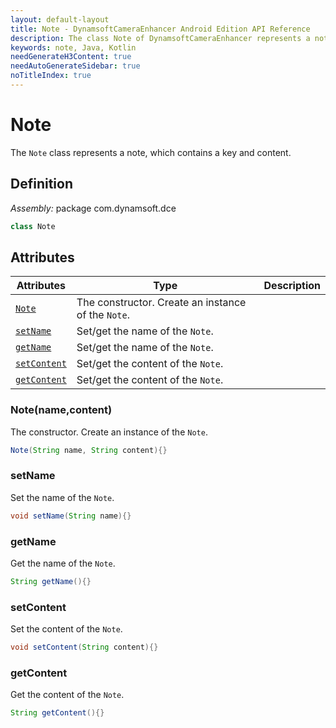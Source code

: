 ```yaml
---
layout: default-layout
title: Note - DynamsoftCameraEnhancer Android Edition API Reference
description: The class Note of DynamsoftCameraEnhancer represents a note, which contains a key and content.
keywords: note, Java, Kotlin
needGenerateH3Content: true
needAutoGenerateSidebar: true
noTitleIndex: true
---
```


# Note

The `Note` class represents a note, which contains a key and content.

## Definition

*Assembly:* package com.dynamsoft.dce

```java
class Note
```

## Attributes

| Attributes | Type | Description |
| ---------- | ---- | ----------- |
| [`Note`](#notenamecontent) | The constructor. Create an instance of the `Note`. |
| [`setName`](#setname) | Set/get the name of the `Note`. |
| [`getName`](#getname) | Set/get the name of the `Note`. |
| [`setContent`](#setcontent) | Set/get the content of the `Note`. |
| [`getContent`](#getcontent) | Set/get the content of the `Note`. |

### Note(name,content)

The constructor. Create an instance of the `Note`.

```java
Note(String name, String content){}
```

### setName

Set the name of the `Note`.

```java
void setName(String name){}
```

### getName

Get the name of the `Note`.

```java
String getName(){}
```

### setContent

Set the content of the `Note`.

```java
void setContent(String content){}
```

### getContent

Get the content of the `Note`.

```java
String getContent(){}
```
